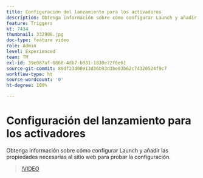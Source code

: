 ```yaml
---
title: Configuración del lanzamiento para los activadores
description: Obtenga información sobre cómo configurar Launch y añadir las propiedades necesarias al sitio web para probar la configuración.
feature: Triggers
kt: 7434
thumbnail: 332908.jpg
doc-type: feature video
role: Admin
level: Experienced
team: TM
exl-id: 39e087af-0868-4db7-b031-1830e72f6e61
source-git-commit: 89df23d00913d36b93d3be03b62c74320524f9c7
workflow-type: ht
source-wordcount: '0'
ht-degree: 100%

---
```


# Configuración del lanzamiento para los activadores

Obtenga información sobre cómo configurar Launch y añadir las propiedades necesarias al sitio web para probar la configuración.

>[!VIDEO](https://video.tv.adobe.com/v/332908?quality=12&learn=on)
